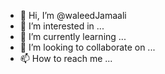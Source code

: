 - 👋 Hi, I’m @waleedJamaali
- 👀 I’m interested in ...
- 🌱 I’m currently learning ...
- 💞️ I’m looking to collaborate on ...
- 📫 How to reach me ...

<!---
waleedJamaali/waleedJamaali is a ✨ special ✨ repository because its `README.md` (this file) appears on your GitHub profile.
You can click the Preview link to take a look at your changes.
--->
